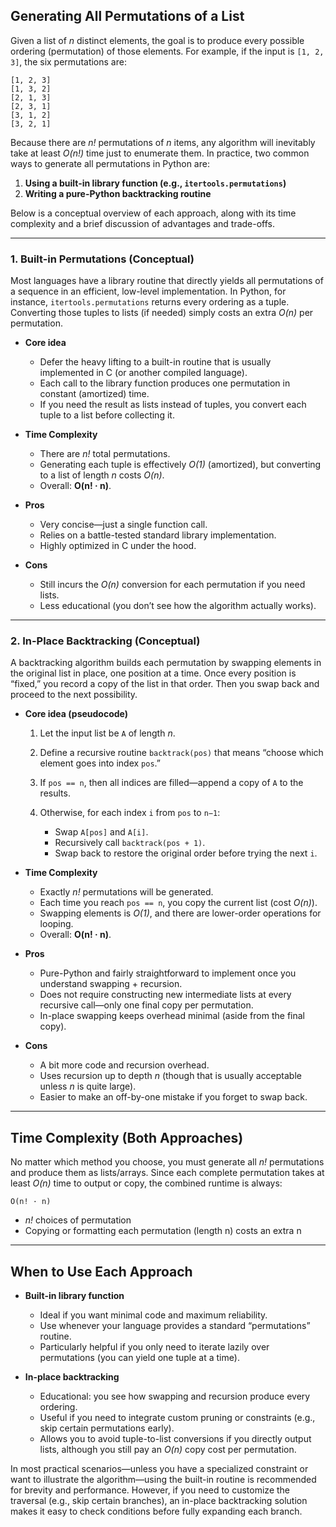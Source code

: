 ## Generating All Permutations of a List

Given a list of *n* distinct elements, the goal is to produce every possible ordering (permutation) of those elements. For example, if the input is `[1, 2, 3]`, the six permutations are:

```
[1, 2, 3]
[1, 3, 2]
[2, 1, 3]
[2, 3, 1]
[3, 1, 2]
[3, 2, 1]
```

Because there are *n!* permutations of *n* items, any algorithm will inevitably take at least *O(n!)* time just to enumerate them. In practice, two common ways to generate all permutations in Python are:

1. **Using a built-in library function (e.g., `itertools.permutations`)**
2. **Writing a pure-Python backtracking routine**

Below is a conceptual overview of each approach, along with its time complexity and a brief discussion of advantages and trade-offs.

---

### 1. Built-in Permutations (Conceptual)

Most languages have a library routine that directly yields all permutations of a sequence in an efficient, low-level implementation. In Python, for instance, `itertools.permutations` returns every ordering as a tuple. Converting those tuples to lists (if needed) simply costs an extra *O(n)* per permutation.

* **Core idea**

  * Defer the heavy lifting to a built-in routine that is usually implemented in C (or another compiled language).
  * Each call to the library function produces one permutation in constant (amortized) time.
  * If you need the result as lists instead of tuples, you convert each tuple to a list before collecting it.

* **Time Complexity**

  * There are *n!* total permutations.
  * Generating each tuple is effectively *O(1)* (amortized), but converting to a list of length *n* costs *O(n)*.
  * Overall: **O(n! · n)**.

* **Pros**

  * Very concise—just a single function call.
  * Relies on a battle-tested standard library implementation.
  * Highly optimized in C under the hood.

* **Cons**

  * Still incurs the *O(n)* conversion for each permutation if you need lists.
  * Less educational (you don’t see how the algorithm actually works).

---

### 2. In-Place Backtracking (Conceptual)

A backtracking algorithm builds each permutation by swapping elements in the original list in place, one position at a time. Once every position is “fixed,” you record a copy of the list in that order. Then you swap back and proceed to the next possibility.

* **Core idea (pseudocode)**

  1. Let the input list be `A` of length *n*.
  2. Define a recursive routine `backtrack(pos)` that means “choose which element goes into index `pos`.”
  3. If `pos == n`, then all indices are filled—append a copy of `A` to the results.
  4. Otherwise, for each index `i` from `pos` to `n−1`:

     * Swap `A[pos]` and `A[i]`.
     * Recursively call `backtrack(pos + 1)`.
     * Swap back to restore the original order before trying the next `i`.

* **Time Complexity**

  * Exactly *n!* permutations will be generated.
  * Each time you reach `pos == n`, you copy the current list (cost *O(n)*).
  * Swapping elements is *O(1)*, and there are lower-order operations for looping.
  * Overall: **O(n! · n)**.

* **Pros**

  * Pure-Python and fairly straightforward to implement once you understand swapping + recursion.
  * Does not require constructing new intermediate lists at every recursive call—only one final copy per permutation.
  * In-place swapping keeps overhead minimal (aside from the final copy).

* **Cons**

  * A bit more code and recursion overhead.
  * Uses recursion up to depth *n* (though that is usually acceptable unless *n* is quite large).
  * Easier to make an off-by-one mistake if you forget to swap back.

---

## Time Complexity (Both Approaches)

No matter which method you choose, you must generate all *n!* permutations and produce them as lists/arrays. Since each complete permutation takes at least *O(n)* time to output or copy, the combined runtime is always:

```
O(n! · n)
```

* *n!* choices of permutation
* Copying or formatting each permutation (length n) costs an extra n

---

## When to Use Each Approach

* **Built-in library function**

  * Ideal if you want minimal code and maximum reliability.
  * Use whenever your language provides a standard “permutations” routine.
  * Particularly helpful if you only need to iterate lazily over permutations (you can yield one tuple at a time).

* **In-place backtracking**

  * Educational: you see how swapping and recursion produce every ordering.
  * Useful if you need to integrate custom pruning or constraints (e.g., skip certain permutations early).
  * Allows you to avoid tuple-to-list conversions if you directly output lists, although you still pay an *O(n)* copy cost per permutation.

In most practical scenarios—unless you have a specialized constraint or want to illustrate the algorithm—using the built-in routine is recommended for brevity and performance. However, if you need to customize the traversal (e.g., skip certain branches), an in-place backtracking solution makes it easy to check conditions before fully expanding each branch.
